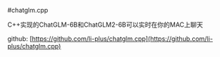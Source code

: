 #chatglm.cpp

C++实现的ChatGLM-6B和ChatGLM2-6B可以实时在你的MAC上聊天

github: [https://github.com/li-plus/chatglm.cpp](https://github.com/li-plus/chatglm.cpp)